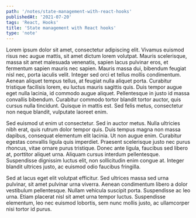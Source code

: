 ```yaml
---
path: '/notes/state-management-with-react-hooks'
publishedAt: '2021-07-20'
tags: 'React, Hooks'
title: 'State management with React hooks'
type: 'note'
---
```


Lorem ipsum dolor sit amet, consectetur adipiscing elit. Vivamus euismod risus nec augue mattis, sit amet dictum lorem volutpat. Mauris scelerisque, massa sit amet malesuada venenatis, sapien lacus pulvinar eros, et fermentum sapien mauris nec sapien. Mauris massa dui, bibendum feugiat nisl nec, porta iaculis velit. Integer sed orci et tellus mollis condimentum. Aenean aliquet tempus tellus, at feugiat nulla aliquet porta. Curabitur tristique facilisis lorem, eu luctus mauris sagittis quis. Duis tempor augue eget nulla lacinia, id commodo augue aliquet. Pellentesque in justo id massa convallis bibendum. Curabitur commodo tortor blandit tortor auctor, quis cursus nulla tincidunt. Quisque in mattis est. Sed felis metus, consectetur non neque blandit, vulputate laoreet enim.

Sed euismod ut enim ut consectetur. Sed in auctor metus. Nulla ultricies nibh erat, quis rutrum dolor tempor quis. Duis tempus magna non massa dapibus, consequat elementum elit lacinia. Ut non augue enim. Curabitur egestas convallis ligula quis imperdiet. Praesent scelerisque justo nec purus rhoncus, vitae ornare purus tristique. Donec ante ligula, faucibus sed libero at, porttitor aliquet urna. Aliquam cursus interdum pellentesque. Suspendisse dignissim luctus elit, non sollicitudin enim congue at. Integer blandit ultrices justo, ac euismod odio faucibus fringilla.

Sed at lacus eget elit volutpat efficitur. Sed ultrices massa sed urna pulvinar, sit amet pulvinar urna viverra. Aenean condimentum libero a dolor vestibulum pellentesque. Nullam vehicula suscipit porta. Suspendisse ac leo urna. Etiam placerat nisl sit amet urna tempor luctus. Suspendisse elementum, leo nec euismod lobortis, sem nunc mollis justo, ac ullamcorper nisi tortor id purus.
